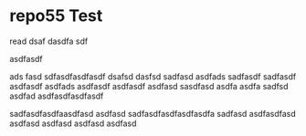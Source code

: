# repo55 Test
read
dsaf dasdfa sdf

asdfasdf

ads fasd
sdfasdfasdfasdf
dsafsd
dasfsd
sadfasd
asdfads
sadfasdf
sadfasdf
asdfasdf
asdfads
asdfasdf
asdfasdf
asdfasd
sasdfasd
asdfa
asdfa
sadfsd
asdfad
asdfasdfasdfasdf

sadfasdfasdfaasdfasd
asdfasd
sadfasdfasdfasdfasdfa
sadfasd
asdfasdfasd
asdfasd
asdfasd
asdfasd
asdfasd
